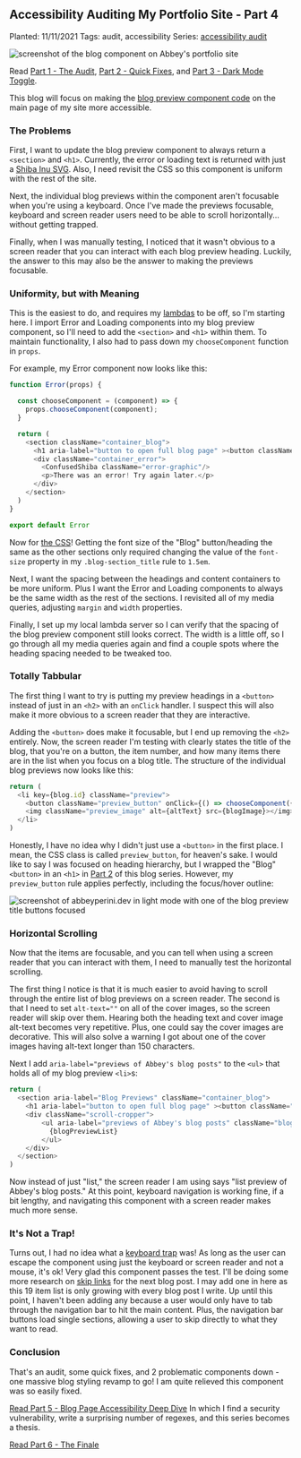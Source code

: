 ## Accessibility Auditing My Portfolio Site - Part 4

Planted: 11/11/2021
Tags: audit, accessibility
Series: [accessibility audit](/series.html?series=audit)

![screenshot of the blog component on Abbey's portfolio site](https://images.abbeyperini.com/audit-series/blog.png)

Read [Part 1 - The Audit](/blog.html?blog=audit-1), [Part 2 - Quick Fixes](/blog.html?blog=audit-2), and [Part 3 - Dark Mode Toggle](/blog.html?blog=audit-3).

This blog will focus on making the [blog preview component code](https://github.com/abbeyperini/Portfolio2.0/blob/master/portfolio/src/components/Blog.js) on the main page of my site more accessible.

### The Problems

First, I want to update the blog preview component to always return a `<section>` and `<h1>`. Currently, the error or loading text is returned with just a [Shiba Inu SVG](/blog.html?blog=shibas). Also, I need revisit the CSS so this component is uniform with the rest of the site.

Next, the individual blog previews within the component aren't focusable when you're using a keyboard. Once I've made the previews focusable, keyboard and screen reader users need to be able to scroll horizontally... without getting trapped.

Finally, when I was manually testing, I noticed that it wasn't obvious to a screen reader that you can interact with each blog preview heading. Luckily, the answer to this may also be the answer to making the previews focusable.

### Uniformity, but with Meaning

This is the easiest to do, and requires my [lambdas](/blog.html?blog=serverless) to be off, so I'm starting here. I import Error and Loading components into my blog preview component, so I'll need to add the `<section>` and `<h1>` within them. To maintain functionality, I also had to pass down my `chooseComponent` function in `props`.

For example, my Error component now looks like this:

```JavaScript
function Error(props) {

  const chooseComponent = (component) => {
    props.chooseComponent(component);
  }

  return (
    <section className="container_blog">
      <h1 aria-label="button to open full blog page" ><button className="blog-section_title" onClick={() => chooseComponent("FullBlog")}>Blog</button></h1>
      <div className="container_error">
        <ConfusedShiba className="error-graphic"/>
        <p>There was an error! Try again later.</p>
      </div>
    </section>
  )
}

export default Error
```

Now for [the CSS](https://github.com/abbeyperini/Portfolio2.0/blob/master/portfolio/src/styles/App.css)! Getting the font size of the "Blog" button/heading the same as the other sections only required changing the value of the `font-size` property in my `.blog-section_title` rule to `1.5em`.

Next, I want the spacing between the headings and content containers to be more uniform. Plus I want the Error and Loading components to always be the same width as the rest of the sections. I revisited all of my media queries, adjusting `margin` and `width` properties.

Finally, I set up my local lambda server so I can verify that the spacing of the blog preview component still looks correct. The width is a little off, so I go through all my media queries again and find a couple spots where the heading spacing needed to be tweaked too.

### Totally Tabbular

The first thing I want to try is putting my preview headings in a `<button>` instead of just in an `<h2>` with an `onClick` handler. I suspect this will also make it more obvious to a screen reader that they are interactive.

Adding the `<button>` does make it focusable, but I end up removing the `<h2>` entirely. Now, the screen reader I'm testing with clearly states the title of the blog, that you're on a button, the item number, and how many items there are in the list when you focus on a blog title. The structure of the individual blog previews now looks like this:

```JavaScript
return (
  <li key={blog.id} className="preview">
    <button className="preview_button" onClick={() => chooseComponent({id: blog.id})}>{blog.title}</button>
    <img className="preview_image" alt={altText} src={blogImage}></img>
  </li>
)
```

Honestly, I have no idea why I didn't just use a `<button>` in the first place. I mean, the CSS class is called `preview_button`, for heaven's sake. I would like to say I was focused on heading hierarchy, but I wrapped the "Blog" `<button>` in an `<h1>` in [Part 2](/blog.html?blog=audit-2) of this blog series. However, my `preview_button` rule applies perfectly, including the focus/hover outline:

![screenshot of abbeyperini.dev in light mode with one of the blog preview title buttons focused](https://images.abbeyperini.com/audit-series/light-blog-tab.png)

### Horizontal Scrolling

Now that the items are focusable, and you can tell when using a screen reader that you can interact with them, I need to manually test the horizontal scrolling.

The first thing I notice is that it is much easier to avoid having to scroll through the entire list of blog previews on a screen reader. The second is that I need to set `alt-text=""` on all of the cover images, so the screen reader will skip over them. Hearing both the heading text and cover image alt-text becomes very repetitive. Plus, one could say the cover images are decorative. This will also solve a warning I got about one of the cover images having alt-text longer than 150 characters.

Next I add `aria-label="previews of Abbey's blog posts"` to the `<ul>` that holds all of my blog preview `<li>`s:

```JavaScript
return (
  <section aria-label="Blog Previews" className="container_blog">
    <h1 aria-label="button to open full blog page" ><button className="blog-section_title" onClick={() => chooseComponent("FullBlog")}>Blog</button></h1>
    <div className="scroll-cropper">
        <ul aria-label="previews of Abbey's blog posts" className="blog-preview">
          {blogPreviewList}
        </ul>
    </div>
  </section>
)
```

Now instead of just "list," the screen reader I am using says "list preview of Abbey's blog posts." At this point, keyboard navigation is working fine, if a bit lengthy, and navigating this component with a screen reader makes much more sense.

### It's Not a Trap&#33;

Turns out, I had no idea what a [keyboard trap](https://www.nomensa.com/blog/what-are-keyboard-traps) was! As long as the user can escape the component using just the keyboard or screen reader and not a mouse, it's ok! Very glad this component passes the test. I'll be doing some more research on [skip links](https://webaim.org/techniques/skipnav/) for the next blog post. I may add one in here as this 19 item list is only growing with every blog post I write. Up until this point, I haven't been adding any because a user would only have to tab through the navigation bar to hit the main content. Plus, the navigation bar buttons load single sections, allowing a user to skip directly to what they want to read.

### Conclusion

That's an audit, some quick fixes, and 2 problematic components down - one massive blog styling revamp to go! I am quite relieved this component was so easily fixed.

[Read Part 5 - Blog Page Accessibility Deep Dive](/blog.html?blog=5)
In which I find a security vulnerability, write a surprising number of regexes, and this series becomes a thesis.

[Read Part 6 - The Finale](/blog.html?blog=6)
